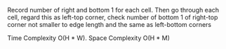 Record number of right and bottom 1 for each cell. 
Then go through each cell, regard this as left-top corner, check number of bottom 1 of right-top corner not smaller to edge length and the same as left-bottom corners


Time Complexity O(H * W). Space Complexity O(H * M)
